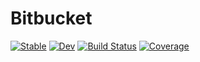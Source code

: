 # Bitbucket

[![Stable](https://img.shields.io/badge/docs-stable-blue.svg)](https://Cyrannosaurus.github.io/Bitbucket.jl/stable/)
[![Dev](https://img.shields.io/badge/docs-dev-blue.svg)](https://Cyrannosaurus.github.io/Bitbucket.jl/dev/)
[![Build Status](https://github.com/Cyrannosaurus/Bitbucket.jl/actions/workflows/CI.yml/badge.svg?branch=main)](https://github.com/Cyrannosaurus/Bitbucket.jl/actions/workflows/CI.yml?query=branch%3Amain)
[![Coverage](https://codecov.io/gh/Cyrannosaurus/Bitbucket.jl/branch/main/graph/badge.svg)](https://codecov.io/gh/Cyrannosaurus/Bitbucket.jl)
